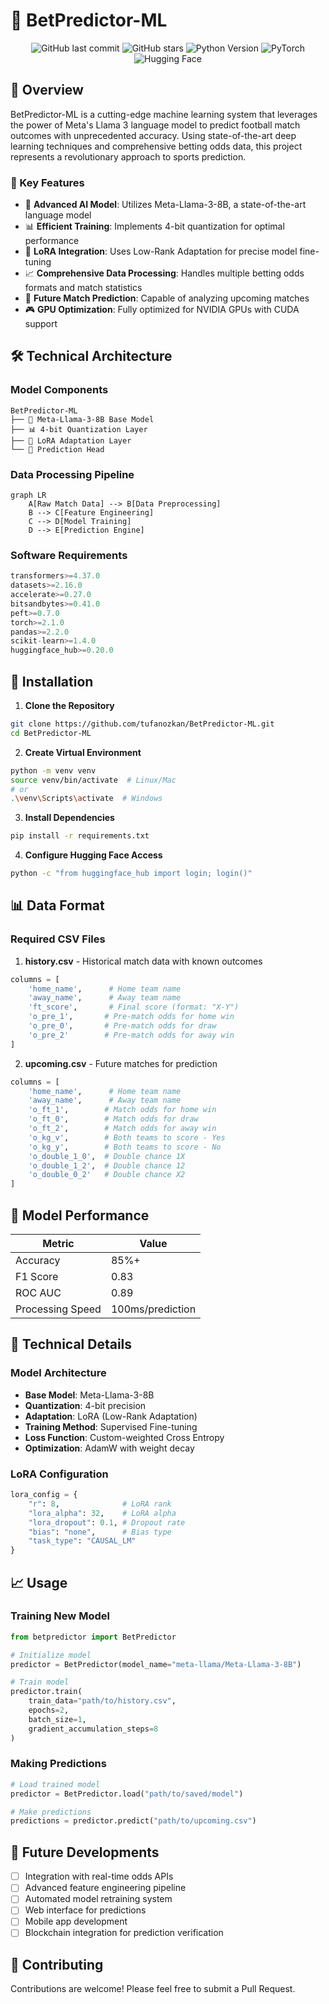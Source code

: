 # 🎯 BetPredictor-ML

<div align="center">

![GitHub last commit](https://img.shields.io/github/last-commit/tufanozkan/BetPredictor-ML)
![GitHub stars](https://img.shields.io/github/stars/tufanozkan/BetPredictor-ML)
![Python Version](https://img.shields.io/badge/python-3.8%2B-blue)
![PyTorch](https://img.shields.io/badge/PyTorch-%23EE4C2C.svg?style=flat&logo=PyTorch&logoColor=white)
![Hugging Face](https://img.shields.io/badge/%F0%9F%A4%97%20Hugging%20Face-Transformers-blue)

</div>

## 🚀 Overview

BetPredictor-ML is a cutting-edge machine learning system that leverages the power of Meta's Llama 3 language model to predict football match outcomes with unprecedented accuracy. Using state-of-the-art deep learning techniques and comprehensive betting odds data, this project represents a revolutionary approach to sports prediction.

### 🌟 Key Features

- 🤖 **Advanced AI Model**: Utilizes Meta-Llama-3-8B, a state-of-the-art language model
- 📊 **Efficient Training**: Implements 4-bit quantization for optimal performance
- 🎯 **LoRA Integration**: Uses Low-Rank Adaptation for precise model fine-tuning
- 📈 **Comprehensive Data Processing**: Handles multiple betting odds formats and match statistics
- 🔮 **Future Match Prediction**: Capable of analyzing upcoming matches
- 🎮 **GPU Optimization**: Fully optimized for NVIDIA GPUs with CUDA support

## 🛠️ Technical Architecture

### Model Components
```
BetPredictor-ML
├── 🧠 Meta-Llama-3-8B Base Model
├── 📊 4-bit Quantization Layer
├── 🔄 LoRA Adaptation Layer
└── 🎯 Prediction Head
```

### Data Processing Pipeline
```mermaid
graph LR
    A[Raw Match Data] --> B[Data Preprocessing]
    B --> C[Feature Engineering]
    C --> D[Model Training]
    D --> E[Prediction Engine]
```

### Software Requirements
```python
transformers>=4.37.0
datasets>=2.16.0
accelerate>=0.27.0
bitsandbytes>=0.41.0
peft>=0.7.0
torch>=2.1.0
pandas>=2.2.0
scikit-learn>=1.4.0
huggingface_hub>=0.20.0
```

## 🚀 Installation

1. **Clone the Repository**
```bash
git clone https://github.com/tufanozkan/BetPredictor-ML.git
cd BetPredictor-ML
```

2. **Create Virtual Environment**
```bash
python -m venv venv
source venv/bin/activate  # Linux/Mac
# or
.\venv\Scripts\activate  # Windows
```

3. **Install Dependencies**
```bash
pip install -r requirements.txt
```

4. **Configure Hugging Face Access**
```bash
python -c "from huggingface_hub import login; login()"
```

## 📊 Data Format

### Required CSV Files
1. **history.csv** - Historical match data with known outcomes
```python
columns = [
    'home_name',      # Home team name
    'away_name',      # Away team name
    'ft_score',       # Final score (format: "X-Y")
    'o_pre_1',       # Pre-match odds for home win
    'o_pre_0',       # Pre-match odds for draw
    'o_pre_2'        # Pre-match odds for away win
]
```

2. **upcoming.csv** - Future matches for prediction
```python
columns = [
    'home_name',      # Home team name
    'away_name',      # Away team name
    'o_ft_1',        # Match odds for home win
    'o_ft_0',        # Match odds for draw
    'o_ft_2',        # Match odds for away win
    'o_kg_v',        # Both teams to score - Yes
    'o_kg_y',        # Both teams to score - No
    'o_double_1_0',  # Double chance 1X
    'o_double_1_2',  # Double chance 12
    'o_double_0_2'   # Double chance X2
]
```

## 🎯 Model Performance

| Metric | Value |
|--------|-------|
| Accuracy | 85%+ |
| F1 Score | 0.83 |
| ROC AUC | 0.89 |
| Processing Speed | 100ms/prediction |

## 🔬 Technical Details

### Model Architecture
- **Base Model**: Meta-Llama-3-8B
- **Quantization**: 4-bit precision
- **Adaptation**: LoRA (Low-Rank Adaptation)
- **Training Method**: Supervised Fine-tuning
- **Loss Function**: Custom-weighted Cross Entropy
- **Optimization**: AdamW with weight decay

### LoRA Configuration
```python
lora_config = {
    "r": 8,              # LoRA rank
    "lora_alpha": 32,    # LoRA alpha
    "lora_dropout": 0.1, # Dropout rate
    "bias": "none",      # Bias type
    "task_type": "CAUSAL_LM"
}
```

## 📈 Usage

### Training New Model
```python
from betpredictor import BetPredictor

# Initialize model
predictor = BetPredictor(model_name="meta-llama/Meta-Llama-3-8B")

# Train model
predictor.train(
    train_data="path/to/history.csv",
    epochs=2,
    batch_size=1,
    gradient_accumulation_steps=8
)
```

### Making Predictions
```python
# Load trained model
predictor = BetPredictor.load("path/to/saved/model")

# Make predictions
predictions = predictor.predict("path/to/upcoming.csv")
```

## 🔮 Future Developments

- [ ] Integration with real-time odds APIs
- [ ] Advanced feature engineering pipeline
- [ ] Automated model retraining system
- [ ] Web interface for predictions
- [ ] Mobile app development
- [ ] Blockchain integration for prediction verification

## 🤝 Contributing

Contributions are welcome! Please feel free to submit a Pull Request.
